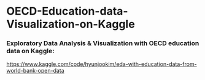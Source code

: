 # OECD-Education-data-Visualization-on-Kaggle

### Exploratory Data Analysis & Visualization with OECD education data on Kaggle:

https://www.kaggle.com/code/hyunjookim/eda-with-education-data-from-world-bank-open-data
